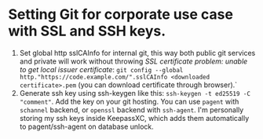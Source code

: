 # Setting Git for corporate use case with SSL and SSH keys.
1. Set global http sslCAInfo for internal git, this way both public git services and private will work without throwing *SSL certificate problem: unable to  get local issuer certificate*: `git config --global http."https://code.example.com/".sslCAInfo <downloaded certificate>.pem` (you can download certificate through browser).`
2. Generate ssh key using ssh-keygen like this: `ssh-keygen -t ed25519 -C "comment"`. Add the key on your git hosting. You can use `pagent` with `schannel` backend, or `openssl` backend with `ssh-agent`. I'm personally storing my ssh keys inside KeepassXC, which adds them automatically to pagent/ssh-agent on database unlock.